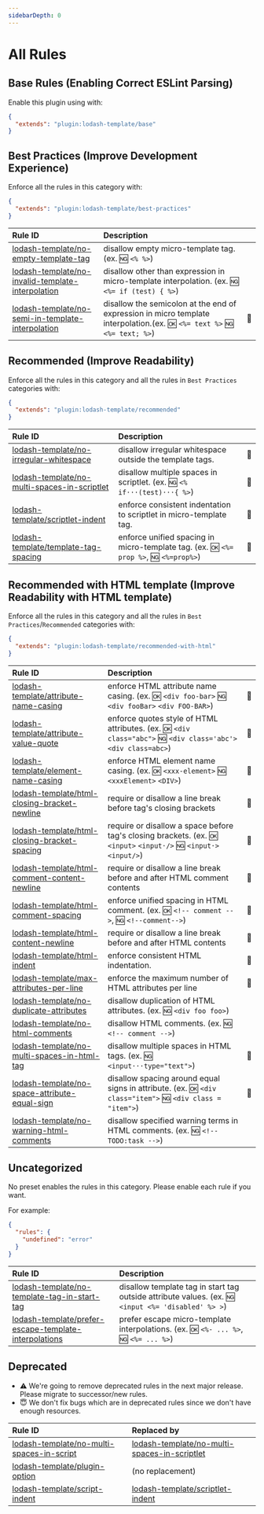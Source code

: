 ```yaml
---
sidebarDepth: 0
---
```


# All Rules

<!-- This file is automatically generated in tools/update-docs-rules-index.js, do not change! -->

## Base Rules (Enabling Correct ESLint Parsing)

Enable this plugin using with:

```json
{
  "extends": "plugin:lodash-template/base"
}
```

## Best Practices (Improve Development Experience)

Enforce all the rules in this category with:

```json
{
  "extends": "plugin:lodash-template/best-practices"
}
```

| Rule ID | Description |    |
|:--------|:------------|:---|
| [lodash-template/no-empty-template-tag](./no-empty-template-tag.md) | disallow empty micro-template tag. (ex. :ng: `<% %>`) |  |
| [lodash-template/no-invalid-template-interpolation](./no-invalid-template-interpolation.md) | disallow other than expression in micro-template interpolation. (ex. :ng: `<%= if (test) { %>`) |  |
| [lodash-template/no-semi-in-template-interpolation](./no-semi-in-template-interpolation.md) | disallow the semicolon at the end of expression in micro template interpolation.(ex. :ok: `<%= text %>` :ng: `<%= text; %>`) | :wrench: |

## Recommended (Improve Readability)

Enforce all the rules in this category and all the rules in `Best Practices` categories with:

```json
{
  "extends": "plugin:lodash-template/recommended"
}
```

| Rule ID | Description |    |
|:--------|:------------|:---|
| [lodash-template/no-irregular-whitespace](./no-irregular-whitespace.md) | disallow irregular whitespace outside the template tags. | :wrench: |
| [lodash-template/no-multi-spaces-in-scriptlet](./no-multi-spaces-in-scriptlet.md) | disallow multiple spaces in scriptlet. (ex. :ng: `<% if···(test)···{ %>`) | :wrench: |
| [lodash-template/scriptlet-indent](./scriptlet-indent.md) | enforce consistent indentation to scriptlet in micro-template tag. | :wrench: |
| [lodash-template/template-tag-spacing](./template-tag-spacing.md) | enforce unified spacing in micro-template tag. (ex. :ok: `<%= prop %>`, :ng: `<%=prop%>`) | :wrench: |

## Recommended with HTML template (Improve Readability with HTML template)

Enforce all the rules in this category and all the rules in `Best Practices`/`Recommended` categories with:

```json
{
  "extends": "plugin:lodash-template/recommended-with-html"
}
```

| Rule ID | Description |    |
|:--------|:------------|:---|
| [lodash-template/attribute-name-casing](./attribute-name-casing.md) | enforce HTML attribute name casing. (ex. :ok: `<div foo-bar>` :ng: `<div fooBar>` `<div FOO-BAR>`) | :wrench: |
| [lodash-template/attribute-value-quote](./attribute-value-quote.md) | enforce quotes style of HTML attributes. (ex. :ok: `<div class="abc">` :ng: `<div class='abc'>` `<div class=abc>`) | :wrench: |
| [lodash-template/element-name-casing](./element-name-casing.md) | enforce HTML element name casing. (ex. :ok: `<xxx-element>` :ng: `<xxxElement>` `<DIV>`) | :wrench: |
| [lodash-template/html-closing-bracket-newline](./html-closing-bracket-newline.md) | require or disallow a line break before tag's closing brackets | :wrench: |
| [lodash-template/html-closing-bracket-spacing](./html-closing-bracket-spacing.md) | require or disallow a space before tag's closing brackets. (ex. :ok: `<input>` `<input·/>` :ng: `<input·>` `<input/>`) | :wrench: |
| [lodash-template/html-comment-content-newline](./html-comment-content-newline.md) | require or disallow a line break before and after HTML comment contents | :wrench: |
| [lodash-template/html-comment-spacing](./html-comment-spacing.md) | enforce unified spacing in HTML comment. (ex. :ok: `<!-- comment -->`, :ng: `<!--comment-->`) | :wrench: |
| [lodash-template/html-content-newline](./html-content-newline.md) | require or disallow a line break before and after HTML contents | :wrench: |
| [lodash-template/html-indent](./html-indent.md) | enforce consistent HTML indentation. | :wrench: |
| [lodash-template/max-attributes-per-line](./max-attributes-per-line.md) | enforce the maximum number of HTML attributes per line | :wrench: |
| [lodash-template/no-duplicate-attributes](./no-duplicate-attributes.md) | disallow duplication of HTML attributes. (ex. :ng: `<div foo foo>`) |  |
| [lodash-template/no-html-comments](./no-html-comments.md) | disallow HTML comments. (ex. :ng: `<!-- comment -->`) |  |
| [lodash-template/no-multi-spaces-in-html-tag](./no-multi-spaces-in-html-tag.md) | disallow multiple spaces in HTML tags. (ex. :ng: `<input···type="text">`) | :wrench: |
| [lodash-template/no-space-attribute-equal-sign](./no-space-attribute-equal-sign.md) | disallow spacing around equal signs in attribute. (ex. :ok: `<div class="item">` :ng: `<div class = "item">`) | :wrench: |
| [lodash-template/no-warning-html-comments](./no-warning-html-comments.md) | disallow specified warning terms in HTML comments. (ex. :ng: `<!-- TODO:task -->`) |  |

## Uncategorized

No preset enables the rules in this category.
Please enable each rule if you want.

For example:

```json
{
  "rules": {
    "undefined": "error"
  }
}
```

| Rule ID | Description |    |
|:--------|:------------|:---|
| [lodash-template/no-template-tag-in-start-tag](./no-template-tag-in-start-tag.md) | disallow template tag in start tag outside attribute values. (ex. :ng: `<input <%= 'disabled' %> >`) |  |
| [lodash-template/prefer-escape-template-interpolations](./prefer-escape-template-interpolations.md) | prefer escape micro-template interpolations. (ex. :ok: `<%- ... %>`, :ng: `<%= ... %>`) |  |

## Deprecated

- :warning: We're going to remove deprecated rules in the next major release. Please migrate to successor/new rules.
- :innocent: We don't fix bugs which are in deprecated rules since we don't have enough resources.

| Rule ID | Replaced by |
|:--------|:------------|
| [lodash-template/no-multi-spaces-in-script](./no-multi-spaces-in-script.md) | [lodash-template/no-multi-spaces-in-scriptlet](./no-multi-spaces-in-scriptlet.md) |
| [lodash-template/plugin-option](./plugin-option.md) | (no replacement) |
| [lodash-template/script-indent](./script-indent.md) | [lodash-template/scriptlet-indent](./scriptlet-indent.md) |
